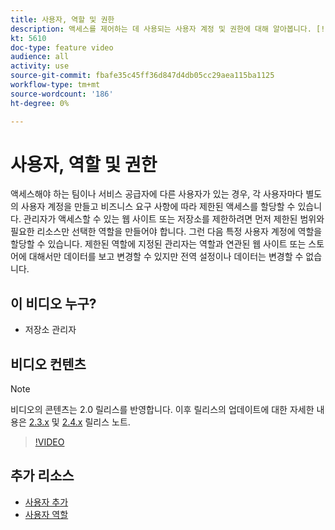 ```yaml
---
title: 사용자, 역할 및 권한
description: 액세스를 제어하는 데 사용되는 사용자 계정 및 권한에 대해 알아봅니다. [!DNL Commerce] 웹 사이트를 통해 데이터를 관리하고 관리자에게 저장합니다.
kt: 5610
doc-type: feature video
audience: all
activity: use
source-git-commit: fbafe35c45ff36d847d4db05cc29aea115ba1125
workflow-type: tm+mt
source-wordcount: '186'
ht-degree: 0%

---
```



# 사용자, 역할 및 권한

액세스해야 하는 팀이나 서비스 공급자에 다른 사용자가 있는 경우, 각 사용자마다 별도의 사용자 계정을 만들고 비즈니스 요구 사항에 따라 제한된 액세스를 할당할 수 있습니다. 관리자가 액세스할 수 있는 웹 사이트 또는 저장소를 제한하려면 먼저 제한된 범위와 필요한 리소스만 선택한 역할을 만들어야 합니다. 그런 다음 특정 사용자 계정에 역할을 할당할 수 있습니다. 제한된 역할에 지정된 관리자는 역할과 연관된 웹 사이트 또는 스토어에 대해서만 데이터를 보고 변경할 수 있지만 전역 설정이나 데이터는 변경할 수 없습니다.

## 이 비디오 누구?

- 저장소 관리자

## 비디오 컨텐츠

>[!NOTE]
>
>비디오의 콘텐츠는 2.0 릴리스를 반영합니다. 이후 릴리스의 업데이트에 대한 자세한 내용은 [2.3.x](https://devdocs.magento.com/guides/v2.3/release-notes/bk-release-notes.html) 및 [2.4.x](https://devdocs.magento.com/guides/v2.4/release-notes/bk-release-notes.html) 릴리스 노트.

>[!VIDEO](https://video.tv.adobe.com/v/35788?quality=12&learn=on)

## 추가 리소스

- [사용자 추가](https://docs.magento.com/user-guide/system/permissions-users-all.html)
- [사용자 역할](https://docs.magento.com/user-guide/system/permissions-user-roles.html)